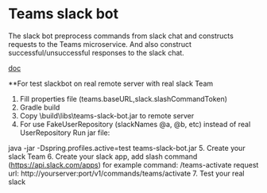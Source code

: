 # Teams slack bot

The slack bot preprocess commands from slack chat and constructs requests to the Teams microservice. And also construct successful/unsuccessful responses to the slack chat.

[doc](https://github.com/JujaLabs/docs/tree/master/architecture/teams_slackbot)


**For test slackbot on real remote server with real slack Team
 1. Fill properties file (teams.baseURL,slack.slashCommandToken)
 2. Gradle build
 3. Copy \build\libs\teams-slack-bot.jar to remote server
 4. For use FakeUserRepository (slackNames @a, @b, etc) instead of real UserRepository 
 Run jar file:
 
 java -jar -Dspring.profiles.active=test teams-slack-bot.jar
 5. Create your slack Team
 6. Create your slack app, add slash command (https://api.slack.com/apps)
    for example
    command: /teams-activate
    request url: http://yourserver:port/v1/commands/teams/activate
 7. Test your real slack     
